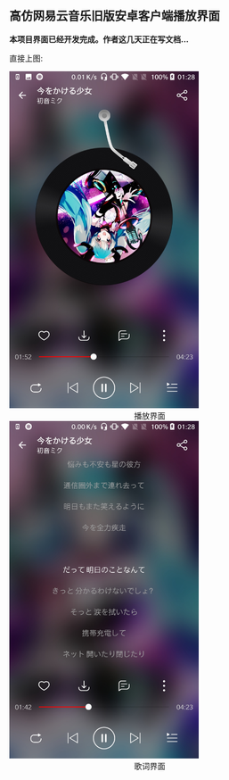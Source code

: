 ## 高仿网易云音乐旧版安卓客户端播放界面

**本项目界面已经开发完成。作者这几天正在写文档...**

直接上图:


<img src="./screenshot/disc.jpg" alt="drawing" width="340"/>

<center>播放界面</center>
<img src="./screenshot/lyric.jpg" alt="drawing" width="340"/>

<center>歌词界面</center>